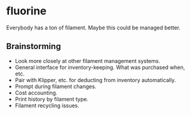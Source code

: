 # fluorine
Everybody has a ton of filament. Maybe this could be managed better.

## Brainstorming
- Look more closely at other filament management systems.
- General interface for inventory-keeping. What was purchased when, etc.
- Pair with Klipper, etc. for deducting from inventory automatically.
- Prompt during filament changes.
- Cost accounting.
- Print history by filament type.
- Filament recycling issues.
